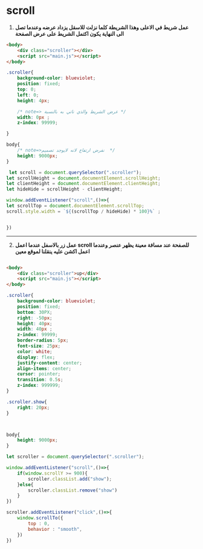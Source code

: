 # scroll

1) **عمل شريط في الاعلى وهذا الشريطة كلما نزلت للاسقل يزداد عرضه وعندما تصل الى النهاية يكون اكتمل الشريط على عرض الصفحة**


```html
<body>
	<div class="scroller"></div>
	<script src="main.js"></script>
</body>
```



```css
.scroller{
    background-color: blueviolet;
    position: fixed;
    top: 0;
    left: 0;
    height: 4px;

    /* note=> عرض الشريط والذي ناتي به بالنسبة */
    width: 0px ; 
    z-index: 99999;

}

body{
    /* note=>نفرض ارتفاع لانه لايوجد تصميم  */
    height: 9000px; 
}

```



```javascript
 let scroll = document.querySelector(".scroller");
let scrollHeight = document.documentElement.scrollHeight;
let clientHeight = document.documentElement.clientHeight;
let hideHide = scrollHeight - clientHeight;

window.addEventListener("scroll",()=>{
let scrollTop = document.documentElement.scrollTop;
scroll.style.width = `${(scrollTop / hideHide) * 100}%` ;


})
```


------------------------------------------------------------------------------------------------------------------
2) **عمل زر بالاسفل عندما اعمل scroll للصفحة عند مسافة معينة يظهر عنصر وعندما اعمل اكشن عليه ينقلنا لموقع معين**

```html

<body>
	<div class="scroller">up</div>
	<script src="main.js"></script>
</body>
```



```css
.scroller{
    background-color: blueviolet;
    position: fixed;
    bottom: 30PX;
    right: -50px;
    height: 40px;
    width: 40px ; 
    z-index: 99999;
    border-radius: 5px;
    font-size: 25px;
    color: white;
    display: flex;
    justify-content: center;
    align-items: center;
    cursor: pointer;
    transition: 0.5s;
    z-index: 999999;
}

.scroller.show{
    right: 20px;
}



body{
    height: 9000px; 
}

```



```javascript
let scroller = document.querySelector(".scroller");

window.addEventListener("scroll",()=>{
	if(window.scrollY >= 900){
		scroller.classList.add("show");
	}else{
		scroller.classList.remove("show")
	}
})

scroller.addEventListener("click",()=>{
	window.scrollTo({
		top : 0,
		behavior : "smooth",
	})
})


```


